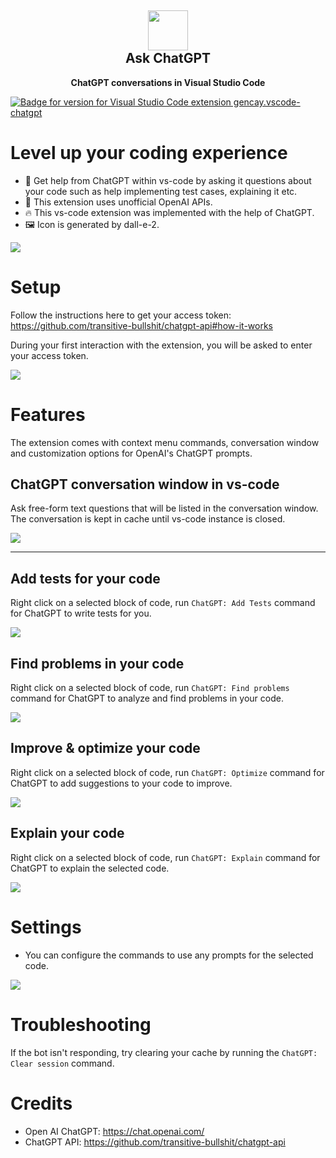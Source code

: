 <h2 align="center"><img src="https://raw.githubusercontent.com/gencay/vscode-chatgpt/main/images/iconWhite.png" height="64"><br>Ask ChatGPT</h2>
<p align="center"><strong>ChatGPT conversations in Visual Studio Code</strong></p>

[![Badge for version for Visual Studio Code extension gencay.vscode-chatgpt](https://vsmarketplacebadge.apphb.com/version/gencay.vscode-chatgpt.svg)](https://marketplace.visualstudio.com/items?itemName=gencay.vscode-chatgpt)

# Level up your coding experience

- 💯 Get help from ChatGPT within vs-code by asking it questions about your code such as help implementing test cases, explaining it etc.
- 🧪 This extension uses unofficial OpenAI APIs.
- 🔥 This vs-code extension was implemented with the help of ChatGPT.
- 🖼️ Icon is generated by dall-e-2.

<img src="https://raw.githubusercontent.com/gencay/vscode-chatgpt/main/images/features.png">

# Setup

Follow the instructions here to get your access token: https://github.com/transitive-bullshit/chatgpt-api#how-it-works

During your first interaction with the extension, you will be asked to enter your access token.

<img src="https://raw.githubusercontent.com/gencay/vscode-chatgpt/main/images/setup.png">

# Features

The extension comes with context menu commands, conversation window and customization options for OpenAI's ChatGPT prompts.

## ChatGPT conversation window in vs-code

Ask free-form text questions that will be listed in the conversation window. The conversation is kept in cache until vs-code instance is closed.

<img src="https://raw.githubusercontent.com/gencay/vscode-chatgpt/main/images/rust.png">

---

## Add tests for your code

Right click on a selected block of code, run `ChatGPT: Add Tests` command for ChatGPT to write tests for you.

<img src="https://raw.githubusercontent.com/gencay/vscode-chatgpt/main/images/rust-test.png">

## Find problems in your code

Right click on a selected block of code, run `ChatGPT: Find problems` command for ChatGPT to analyze and find problems in your code.

<img src="https://raw.githubusercontent.com/gencay/vscode-chatgpt/main/images/rust-problem.png">

## Improve & optimize your code

Right click on a selected block of code, run `ChatGPT: Optimize` command for ChatGPT to add suggestions to your code to improve.

<img src="https://raw.githubusercontent.com/gencay/vscode-chatgpt/main/images/python-optimize.png">

## Explain your code

Right click on a selected block of code, run `ChatGPT: Explain` command for ChatGPT to explain the selected code.

<img src="https://raw.githubusercontent.com/gencay/vscode-chatgpt/main/images/python-explain.png">

# Settings

- You can configure the commands to use any prompts for the selected code.

<img src="https://raw.githubusercontent.com/gencay/vscode-chatgpt/main/images/settings.png">

# Troubleshooting

If the bot isn't responding, try clearing your cache by running the `ChatGPT: Clear session` command.

# Credits

- Open AI ChatGPT: https://chat.openai.com/
- ChatGPT API: https://github.com/transitive-bullshit/chatgpt-api
